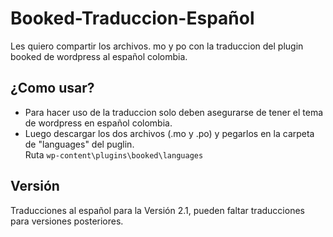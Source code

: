 # Booked-Traduccion-Español
Les quiero compartir los archivos. mo y po con la traduccion del plugin booked de wordpress al español colombia.

## ¿Como usar?
- Para hacer uso de la traduccion solo deben asegurarse de tener el tema de wordpress en español colombia.
- Luego descargar los dos archivos (.mo y .po) y pegarlos en la carpeta de "languages" del puglin.  
Ruta `wp-content\plugins\booked\languages `
## Versión
Traducciones al español para la Versión 2.1, pueden faltar traducciones para versiones posteriores.

